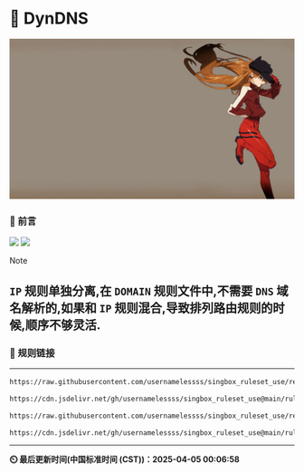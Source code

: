 
# 🧸 DynDNS
![](https://raw.githubusercontent.com/usernamelessss/picture-bed/main/images/202504042256831.jpg)
### 📣 前言
![](https://shields.io/badge/-移除重复规则-ff69b4) ![](https://shields.io/badge/-IP&nbsp;规则单独存放不与&nbsp;DOMAIN&nbsp;等混合-green)
> [!NOTE]
**`IP` 规则单独分离,在 `DOMAIN` 规则文件中,不需要 `DNS` 域名解析的,如果和 `IP` 规则混合,导致排列路由规则的时候,顺序不够灵活.**
---

###  🔗 规则链接
---

```url
https://raw.githubusercontent.com/usernamelessss/singbox_ruleset_use/refs/heads/main/rule/DynDNS/DynDNS_No_IP.json
```

```url
https://cdn.jsdelivr.net/gh/usernamelessss/singbox_ruleset_use@main/rule/DynDNS/DynDNS_No_IP.json
```

```url
https://raw.githubusercontent.com/usernamelessss/singbox_ruleset_use/refs/heads/main/rule/DynDNS/DynDNS_No_IP.srs
```

```url
https://cdn.jsdelivr.net/gh/usernamelessss/singbox_ruleset_use@main/rule/DynDNS/DynDNS_No_IP.srs
```

---
**⏲️ 最后更新时间(中国标准时间 (CST))：2025-04-05 00:06:58**